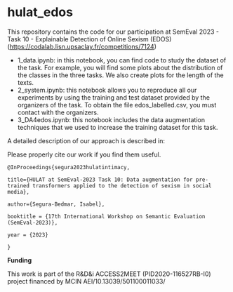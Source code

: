 # hulat_edos
This repository contains the code for our participation at SemEval 2023 - Task 10 - Explainable Detection of Online Sexism (EDOS)
 (https://codalab.lisn.upsaclay.fr/competitions/7124)


* 1_data.ipynb: in this notebook, you can find code to study the dataset of the task. For example, you will find some plots about the distribution of the classes in the three tasks. We also create plots for the length of the texts.
* 2_system.ipynb: this notebook allows you to reproduce all our experiments by using the training and test dataset provided by the organizers of the task. To obtain the file edos_labelled.csv, you must contact with the organizers.
* 3_DA4edos.ipynb: this notebook includes the data augmentation techniques that we used to increase the training dataset for this task.

A detailed description of our approach is described in: 

Please properly cite our work if you find them useful.

    @InProceedings{segura2023hulatintimacy,

    title={HULAT at SemEval-2023 Task 10: Data augmentation for pre-trained transformers applied to the detection of sexism in social media},

    author={Segura-Bedmar, Isabel},

    booktitle = {17th International Workshop on Semantic Evaluation (SemEval-2023)},

    year = {2023}

    }


**Funding**

This work is part of the R&D&i ACCESS2MEET (PID2020-116527RB-I0) project financed by MCIN AEI/10.13039/501100011033/
